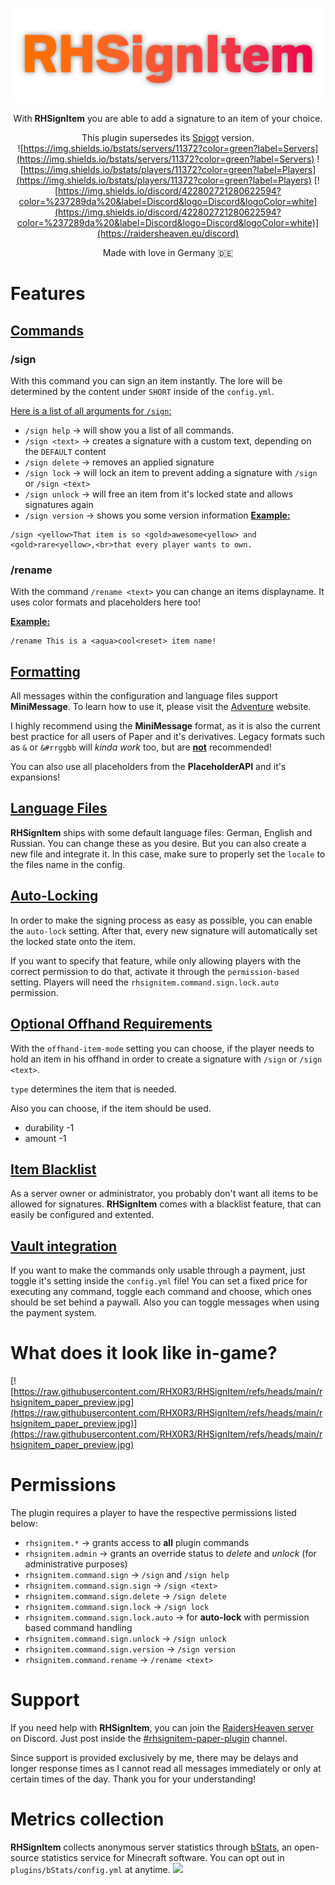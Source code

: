 ![](https://raw.githubusercontent.com/RHX0R3/RHSignItem/refs/heads/main/rhsignitem_paper.png)
<center> With <b>RHSignItem</b> you are able to add a signature to an item of your choice.
  
This plugin supersedes its [Spigot](https://www.spigotmc.org/resources/%25E2%2598%2584%25EF%25B8%258F-rhsignitem-reworked-sign-your-items-1-20-x-1-21-x.66509/) version.<br>
![https://img.shields.io/bstats/servers/11372?color=green?label=Servers](https://img.shields.io/bstats/servers/11372?color=green?label=Servers)
![https://img.shields.io/bstats/players/11372?color=green?label=Players](https://img.shields.io/bstats/players/11372?color=green?label=Players)
[![https://img.shields.io/discord/422802721280622594?color=%237289da%20&label=Discord&logo=Discord&logoColor=white](https://img.shields.io/discord/422802721280622594?color=%237289da%20&label=Discord&logo=Discord&logoColor=white)](https://raidersheaven.eu/discord)

Made with love in Germany 🇩🇪</center>

# Features

## <u>Commands</u>
### /sign
With this command you can sign an item instantly. The lore will be determined by the content under `SHORT` inside of the `config.yml`.<p></p>
<u>Here is a list of all arguments for `/sign`:</u>
* `/sign help`  →  will show you a list of all commands.
* `/sign <text>`  →  creates a signature with a custom text, depending on the `DEFAULT` content
* `/sign delete`  →  removes an applied signature
* `/sign lock`  →  will lock an item to prevent adding a signature with `/sign` or `/sign <text>`
* `/sign unlock`  →  will free an item from it's locked state and allows signatures again
* `/sign version`  →  shows you some version information
<u>**Example:**</u>
```
/sign <yellow>That item is so <gold>awesome<yellow> and <gold>rare<yellow>,<br>that every player wants to own.
```
### /rename
With the command `/rename <text>` you can change an items displayname. It uses color formats and placeholders here too!<p></p>
<u>**Example:**</u>
```
/rename This is a <aqua>cool<reset> item name!
```
## <u>Formatting</u>
All messages within the configuration and language files support **MiniMessage**. To learn how to use it, please visit the [Adventure](https://docs.advntr.dev/minimessage/format.html) website.<p></p>
I highly recommend using the **MiniMessage** format, as it is also the current best practice for all users of Paper and it's derivatives.
Legacy formats such as  `&`  or  `&#rrggbb`  will *kinda work* too, but are <u>**not**</u> recommended!<p></p>
You can also use all placeholders from the **PlaceholderAPI** and it's expansions!
## <u>Language Files</u>
**RHSignItem** ships with some default language files: German, English and Russian. You can change these as you desire.
But you can also create a new file and integrate it.
In this case, make sure to properly set the `locale` to the files name in the config.
## <u>Auto-Locking</u>
In order to make the signing process as easy as possible, you can enable the `auto-lock` setting. After that, every new signature will automatically set the locked state onto the item.<p></p>
If you want to specify that feature, while only allowing players with the correct permission to do that, activate it through the `permission-based` setting. Players will need the `rhsignitem.command.sign.lock.auto` permission.
## <u>Optional Offhand Requirements</u>
With the `offhand-item-mode` setting you can choose, if the player needs to hold an item in his offhand in order to create a signature with `/sign` or `/sign <text>`.<p></p>
`type` determines the item that is needed.<p></p>
Also you can choose, if the item should be used.
* durability -1
* amount -1
## <u>Item Blacklist</u>
As a server owner or administrator, you probably don't want all items to be allowed for signatures. **RHSignItem** comes with a blacklist feature, that can easily be configured and extented.
## <u>Vault integration</u>
If you want to make the commands only usable through a payment, just toggle it's setting inside the `config.yml` file!
You can set a fixed price for executing any command, toggle each command and choose, which ones should be set behind a paywall.
Also you can toggle messages when using the payment system.
# What does it look like in-game?
[![https://raw.githubusercontent.com/RHX0R3/RHSignItem/refs/heads/main/rhsignitem_paper_preview.jpg](https://raw.githubusercontent.com/RHX0R3/RHSignItem/refs/heads/main/rhsignitem_paper_preview.jpg)](https://raw.githubusercontent.com/RHX0R3/RHSignItem/refs/heads/main/rhsignitem_paper_preview.jpg)
# Permissions

The plugin requires a player to have the respective permissions listed below:

* `rhsignitem.*`  →  grants access to **all** plugin commands
* `rhsignitem.admin`  →  grants an override status to *delete* and *unlock* (for administrative purposes)
* `rhsignitem.command.sign`  →  `/sign` and `/sign help`
* `rhsignitem.command.sign.sign`  →  `/sign <text>`
* `rhsignitem.command.sign.delete`  →  `/sign delete`
* `rhsignitem.command.sign.lock`  →  `/sign lock`
* `rhsignitem.command.sign.lock.auto`  →  for **auto-lock** with permission based command handling
* `rhsignitem.command.sign.unlock`  →  `/sign unlock`
* `rhsignitem.command.sign.version`  →  `/sign version`
* `rhsignitem.command.rename`  →  `/rename <text>`
# Support

If you need help with **RHSignItem**, you can join the [RaidersHeaven server](https://raidersheaven.eu/discord/) on Discord.
Just post inside the [#rhsignitem-paper-plugin](https://discord.com/channels/422802721280622594/931212109293977640) channel.<p></p>
Since support is provided exclusively by me, there may be delays and longer response times as I cannot read all messages immediately or only at certain times of the day.
Thank you for your understanding!
# Metrics collection

**RHSignItem** collects anonymous server statistics through [bStats](https://bstats.org/plugin/bukkit/RHSignItem/11372), an open-source statistics service for Minecraft software. You can opt out in ` plugins/bStats/config.yml ` at anytime.
![](https://bstats.org/signatures/bukkit/RHSignItem.svg)
